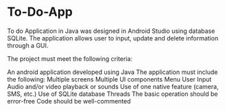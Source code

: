# To-Do-App
To do Application in Java was designed in Android Studio using database SQLite. The application allows user to input, update and delete information through a GUI.

The project must meet the following criteria:

An android application developed using Java
The application must include the following:
Multiple screens
Multiple UI components
Menu
User Input
Audio and/or video playback or sounds
Use of one native feature (camera, SMS, etc.)
Use of SQLite database
Threads
The basic operation should be error-free
Code should be well-commented
